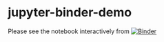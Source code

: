 # jupyter-binder-demo

Please see the notebook interactively from [![Binder](https://mybinder.org/badge_logo.svg)](https://mybinder.org/v2/gh/yelizy/jupyter-binder-demo/HEAD)

